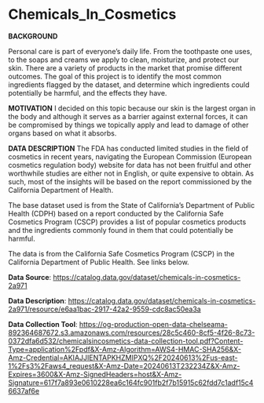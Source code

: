# Chemicals_In_Cosmetics


**BACKGROUND**

Personal care is part of everyone’s daily life. From the toothpaste one uses, to the soaps and creams we apply to clean, moisturize, and protect our skin. There are a variety of products in the market that promise different outcomes.
The goal of this project is to identify the most common ingredients flagged by the dataset, and determine which ingredients could potentially be harmful, and the effects they have.

**MOTIVATION**
I decided on this topic because our skin is the largest organ in the body and although it serves as a barrier against external forces, it can be compromised by things we topically apply and lead to damage of other organs based on what it absorbs.


**DATA DESCRIPTION**
The FDA has conducted limited studies in the field of cosmetics in recent years, navigating the European Commission (European cosmetics regulation body) website for data has not been fruitful and other worthwhile studies are either not in English, or quite expensive to obtain. As such, most of the insights will be based on the report commissioned by the California Department of Health.

The base dataset used is from the State of California’s Department of Public Health (CDPH) based on a report conducted by the California Safe Cosmetics Program (CSCP) provides a list of popular cosmetics products and the ingredients commonly found in them that could potentially be harmful.


The data is from the California Safe Cosmetics Program (CSCP) in the California Department of Public Health. See links below.

**Data Source**: https://catalog.data.gov/dataset/chemicals-in-cosmetics-2a971

**Data Description**: https://catalog.data.gov/dataset/chemicals-in-cosmetics-2a971/resource/e6aa1bac-2917-42a2-9559-cdc8ac50ea3a

**Data Collection Tool**: https://og-production-open-data-chelseama-892364687672.s3.amazonaws.com/resources/28c5c460-8cf5-4f26-8c73-0372dfa6d532/chemicalsincosmetics-data-collection-tool.pdf?Content-Type=application%2Fpdf&X-Amz-Algorithm=AWS4-HMAC-SHA256&X-Amz-Credential=AKIAJJIENTAPKHZMIPXQ%2F20240613%2Fus-east-1%2Fs3%2Faws4_request&X-Amz-Date=20240613T232234Z&X-Amz-Expires=3600&X-Amz-SignedHeaders=host&X-Amz-Signature=617f7a893e0610228ea6c164fc901fb2f7b15915c62fdd7c1adf15c46637af6e
